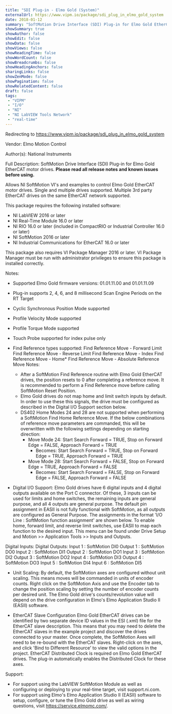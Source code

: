 ```yaml
---
title: "SDI Plug-in - Elmo Gold (System)"
externalUrl: https://www.vipm.io/package/sdi_plug_in_elmo_gold_system
date: 2018-01-12
summary: "SoftMotion Drive Interface (SDI) Plug-in for Elmo Gold EtherCAT Motor Drives"
showSummary: true
showAuthor: false
showEdit: false
showData: false
showViews: false
showReadingTime: false
showWordCount: false
showBreadcrumbs: false
showHeadingAnchors: false
sharingLinks: false
showZenMode: false
showPagination: false
showRelatedContent: false
draft: false
tags:
 - "VIPM"
 - "I/O"
 - "NI"
 - "NI LabVIEW Tools Network"
 - "real-time"
---
```


Redirecting to https://www.vipm.io/package/sdi_plug_in_elmo_gold_system

Vendor: Elmo Motion Control

Author(s): National Instruments
 
Full Description:
SoftMotion Drive Interface (SDI) Plug-in for Elmo Gold EtherCAT motor drives. **Please read all release notes and known issues before using.**

Allows NI SoftMotion VI's and examples to control Elmo Gold EtherCAT motor drives. Single and multiple drives supported. Multiple 3rd party EtherCAT drives on the same EtherCAT network supported.

This package requires the following installed software:
- NI LabVIEW 2016 or later
- NI Real-Time Module 16.0 or later
- NI RIO 16.0 or later (included in CompactRIO or Industrial Controller 16.0 or later)
- NI SoftMotion 2016 or later
- NI Industrial Communications for EtherCAT 16.0 or later

This package also requires VI Package Manager 2016 or later.
VI Package Manager must be run with administrator privileges to ensure this package is installed correctly.

Notes:
- Supported Elmo Gold firmware versions: 01.01.11.00 and 01.01.11.09
- Plug-in supports 2, 4, 6, and 8 millisecond Scan Engine Periods on the RT Target
- Cyclic Synchronous Position Mode supported
- Profile Velocity Mode supported
- Profile Torque Mode supported
- Touch Probe supported for index pulse only
- Find Reference types supported:
  Find Reference Move - Forward Limit
  Find Reference Move - Reverse Limit
  Find Reference Move - Index
  Find Reference Move - Home*
  Find Reference Move - Absolute
  Reference Move Notes:
  - After a SoftMotion Find Reference routine with Elmo Gold EtherCAT drives, the position resets to 0 after completing a reference move. It is recommended to perform a Find Reference move before calling SoftMotion Reset Position.
  - Elmo Gold drives do not map home and limit switch inputs by default. In order to use these this signals, the drive must be configured as described in the Digital I/O Support section below.
  - DS402 Home Modes 24 and 28 are not supported when performing a SoftMotion Find Home Reference Move. If the below combinations of reference move parameters are commanded, this will be overwritten with the following settings depending on starting direction:
     - Move Mode 24: Start Search Forward = TRUE, Stop on Forward Edge = FALSE, Approach Forward = TRUE
          - Becomes: Start Search Forward = TRUE, Stop on Forward Edge = TRUE, Approach Forward = TRUE
     - Move Mode 28: Start Search Forward = FALSE, Stop on Forward Edge = TRUE, Approach Forward = FALSE
          - Becomes: Start Search Forward = FALSE, Stop on Forward Edge = FALSE, Approach Forward = FALSE

- Digital I/O Support:
Elmo Gold drives have 6 digital inputs and 4 digital outputs available on the Port C connector. Of these, 3 inputs can be used for limits and home switches, the remaining inputs are general purpose, and all 4 outputs are general purpose. The default pin assignment in EASII is not fully functional with SoftMotion, as all outputs are configured as General Purpose.
The assignments in the format 'I/O Line : SoftMotion function assignment' are shown below. To enable home, forward limit, and reverse limit switches, use EASII to map each function to the desired input. This menu can be found under Drive Setup and Motion >> Application Tools >> Inputs and Outputs.

Digital Inputs:				        	        	    Digital Outputs:
Input 1 : SoftMotion DI0	        Output 1 : SoftMotion DO0
Input 2 : SoftMotion DI1		       Output 2 : SoftMotion DO1
Input 3 : SoftMotion DI2	        Output 3 : SoftMotion DO2
Input 4 : SoftMotion DI3	        Output 4 : SoftMotion DO3
Input 5 : SoftMotion DI4
Input 6 : SoftMotion DI5

- Unit Scaling:
By default, the SoftMotion axes are configured without unit scaling. This means moves will be commanded in units of encoder counts. Right click on the SoftMotion Axis and use the Encoder tab to change the position scaling by setting the number of encoder counts per desired unit. The Elmo Gold drive's counts/revolution value will depend on the drive configuration in Elmo's Elmo Application Studio II (EASII) software.

- EtherCAT Slave Configuration
Elmo Gold EtherCAT drives can be identified by two separate device ID values in the ESI (.xml) file for the EtherCAT slave description. This means that you may need to delete the EtherCAT slaves in the example project and discover the drives connected to your master.
Once complete, the SoftMotion Axes will need to be re-bound with the EtherCAT slaves. Right-click on the axes, and click 'Bind to Different Resource' to view the valid options in the project.
EtherCAT Distributed Clock is required on Elmo Gold EtherCAT drives. The plug-in automatically enables the Distributed Clock for these axes.

Support:
- For support using the LabVIEW SoftMotion Module as well as configuring or deploying to your real-time target, visit support.ni.com.
- For support using Elmo's Elmo Application Studio II (EASII) software to setup, configure, or tune the Elmo Gold drive as well as wiring questions, visit https://service.elmomc.com/.